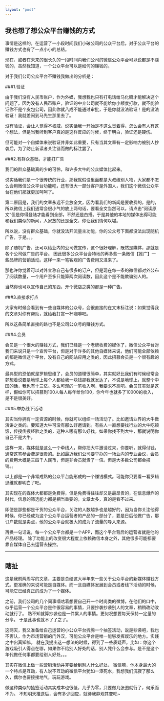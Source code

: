 ```yaml
---
layout: "post"
---
```


## 我也想了想公众平台赚钱的方式
事情是这样的，在运营了一小段时间我们小破公司的公众平台后，对于公众平台的赚钱方式也有了一点小小的总结。 

现在，或者在未来的很长久的一段时间内我们公司的微信公众平台可以说都是不赚钱的，虽然我知道，一个公众平台可以是如何的赚钱的。 

对于我们公司公众平台不赚钱我做出的分析是： 

###1.验证

由于我们没有人民币账户，作为外媒，我想我也只有打电话给马化腾才能解决这个问题了。因为没有人民币账户，验证的中介公司就不能给你小额度打款，就不能验证你不是个皮包公司，因此你就八成不能通过审批，于是你就没法验证！是的没法验证！我就差闹到马先生那里去了。 

没有验证，会让人觉得不权威，说实话我一开始是不这么觉着得，怎么会有人有这个想法，但是当我听到客户真的是这样反应的时候，终于明白，验证还是硬伤。

但可能对一个自媒体来说验证并非如此重要，只有当其文章有一定影响力被别人抄袭后，为了防止新读者关注错而做的标注罢了。

###2.有群众基础，才能打广告

我们的群众基础真的少的可怜，和许多大牛的公众媒体比起来。

说实话我们是一个很传统的行业，那我就假设里面都是大叔级别人物，大家都不怎么会用微信公众平台功能吧，还有很大一部分客户是外国人，我们这个微信公众平台在他们那就更加呵呵了。

第二原因是，我们的文章永远不会放全文，因为看我们的新闻是要收费的，是的，所以微信上我们通常会很小气的放上两句话，要看全文当然可以，请点击“阅读原文”但是你得登陆才能看到全部，不然还是白搭。于是其他的本地的媒体出得可能和我们类似的新闻，人家放的还是全文，你让我们情何以堪。

所以说，没有群众基础，你就没法开流量主功能，你的公众号下面都没法出现随机广告，于是。。。

除了随机广告，还可以给业内的公司做宣传，这个很好理解，既然是媒体，那就是各个公司做广告的平台。 因此很多公众平台会特地的再多些一条微信【推广】一些品牌的营销活动。这样一来一笔客观的广告费用又进来了。

那也许你觉着可以对外宣称自己有很多的订户，但是现在每一条的微信都对外公布了阅读数量，一个用户至多只能算两次阅读数，因此这个是不能欺骗别人的。

当然你也可以宣传自己的东西，开个微店之类的都是一种广告。

###3.直接求打点

大家有时候会看到有一些自媒体的公众号，会很直接的在文末标注说：如果觉得我的文章对你有帮助，就给我打赏一杯咖啡吧。

所以这条简单直接的路也不是公司公众号的赚钱方式。

###4.会员

会员是一个很大的赚钱方式，我们已经是一个老牌收费的媒体了，微信公众平台对我们来说只是一个宣传平台，但是对于许多的其他自媒体来说，他们可能全部依赖的都是微信这个平台，没有自己的网站应用之类的，因此招募会员是一个很有趣的方式。

最典型的恐怕就是罗辑思维了，会员的道理很简单，其实就好比我们有时候经常会梦想着说要是地球上每个人都给我一块钱那我就发达了，不说是地球上，就整个中国的话，我也有十三亿。多么可观的一笔收入啊，我要求不高吧。会员其实就是这样，假如你可以招募到100人每人每年给你100，你今年也就多了10000的收入，是不是很美好。

###5.举办线下活动

其实当你拥有一定资源的时候，你就可以组织一场活动了。比如邀请业界的大牛做演讲之类的。要知道大牛可没有那么好邀请到。有些人一直想要找行业的大牛吃顿饭，传授传授经验之类的，这种人哪有那么好找，如果你找不到大牛，那就说明你自己不是大牛。

这样一来，媒体就是这么一个牵线人，帮你把大牛邀请过来，你要听，就得付钱，通常这笔参会费是很贵的。比如最近我们公司要举办的一场业内的专业会议，会员的费用大概是三四千人民币，但是非会员就贵了一倍。但是大多数公司都会报销。。

以上都是一个非常成熟的公众平台能形成的一个赚钱模式。可能你只要看一看罗辑思维就都明白了吧。

其实现在的媒体大都都是免费得，但是免费得往往却又是最昂贵的，在信息爆炸的时代，信息的筛选能力都是相当重要的，文章太多，真的是看不过来。 

即便是那些都是干货的公众平台，关注的人数越多也是越好的，因为当你关注他得时候，你已经成为这个公众平台运营者的产品的一部分了，要是日后他做广告，那订户数就是卖点，他的公众平台就极大的成为了流量的导入来源。 

再换一句话说，每一个公众平台都是一个APP，而这个平台背后的运营者就是他的产品经理。 除了功能上的改变很大程度上依赖微信本身之外，其他很多可能都要靠自媒体自己去运营去操控。

*******

## 瞎扯
这是我前两周写的文章，主要是总结这大半年来一些关于公众平台的新媒体赚钱方式。更准确的来说可能是自媒体。而一旦自媒体发展到会员或者线下活动的时候，可能它已经真正的成为了一个媒体。 

之前，我们公司的几个同事嘀咕着想要自己开一个时尚类的微博，在他们的口中，似乎运营一个公众平台是件很容易的事情，只要抄袭抄袭别人的文章，稍稍改动改动就行了。 熟不知就算抄袭也是一件累人的事情。更何况想要每天保持一定量的分享。 于是此事也就不了了之了。 

这两天，我又准备给自己运营的小公众平台折腾一个抽签活动，说是抄袭吧，我也不否认，作为市场营销的门外汉，可能公众平台是唯一能够发挥娱乐的地方。实践之中出真知嘛。 就在我提出这一想法的时候，得到了一些质疑声，比如：你这个游戏吸引人得点在哪，如果你不给别人好处的话，别人凭什么会参与。是不是这个年代做任何事都要给别人好处。。。

其实在微信上做一些营销活动并非要给到别人什么好处， 微信嘛，他本身最大的一个特点是互动，有人说不互动的微信平台犹如一潭死水，我想我们沉寂了那么久，偶尔也要接接地气，玩玩游戏。 

做这种类似的抽签活动其实成本也很低，几乎为零，只要做几张图就行了，何乐而不为。
不知明天推送后，会有多少回应，就待我静观其变吧~

